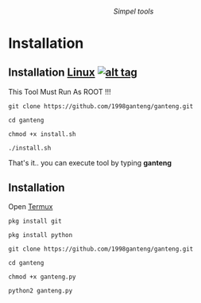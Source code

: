 
###### <p align="center">Simpel tools<p align="center">



# Installation

## Installation [Linux](https://wikipedia.org/wiki/Linux) [![alt tag](http://icons.iconarchive.com/icons/dakirby309/simply-styled/32/OS-Linux-icon.png)](https://fr.wikipedia.org/wiki/Linux)

This Tool Must Run As ROOT !!!

`git clone https://github.com/1998ganteng/ganteng.git`

`cd ganteng`

`chmod +x install.sh`

`./install.sh`

That's it.. you can execute tool by typing **ganteng**

## Installation

Open [Termux](https://play.google.com/store/apps/details?id=com.termux)

`pkg install git`

`pkg install python`

`git clone https://github.com/1998ganteng/ganteng.git`

`cd ganteng`

`chmod +x ganteng.py`

`python2 ganteng.py`
